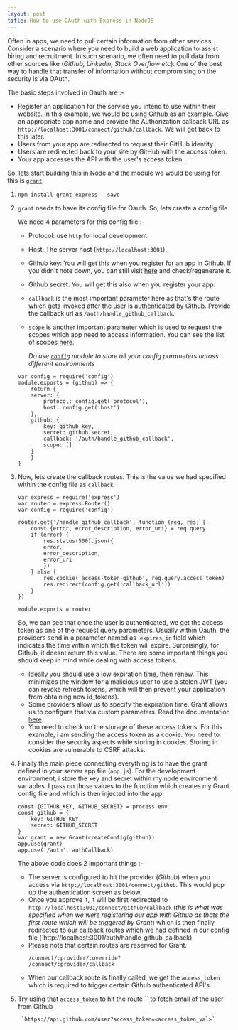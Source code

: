 ```yaml
---
layout: post
title: How to use OAuth with Express in NodeJS
---
```


Often in apps, we need to pull certain information from other services. Consider a scenario where you need to build a web application to assist hiring and recruitment. In such scenario, we often need to pull data from other sources like (*Github, Linkedin, Stack Overflow etc*). One of the best way to handle that transfer of information without compromising on the security is via OAuth. 

The basic steps involved in Oauth are :-

- Register an application for the service you intend to use within their website. In this example, we would be using Github as an example. Give an appropriate app name and provide the Authorization callback URL as `http://localhost:3001/connect/github/callback`. We will get back to this later. 
- Users from your app are redirected to request their GitHub identity.
- Users are redirected back to your site by GitHub with the access token.
- Your app accesses the API with the user's access token.

So, lets start building this in Node and the module we would be using for this is [`grant`](https://github.com/simov/grant).

1. `npm install grant-express --save`
2. `grant` needs to have its config file for Oauth. So, lets create a config file

    We need 4 parameters for this config file :-

    - Protocol: use `http` for local development
    - Host: The server host (`http://localhost:3001`). 
    - Github key: You will get this when you register for an app in Github. If you didn't note down, you can still visit [here](https://github.com/settings/developers) and check/regenerate it.
    - Github secret: You will get this also when you register your app. 
    - `callback` is the most important parameter here as that's the route which gets invoked after the user is authenticated by Github. Provide the callback url as `/auth/handle_github_callback`.
    - `scope` is another important parameter which is used to request the scopes which app need to access information. You can see the list of scopes [here](https://developer.github.com/apps/building-oauth-apps/scopes-for-oauth-apps/). 
    
        *Do use [`config`](https://github.com/lorenwest/node-config) module to store all your config parameters across different environments*
    ```
    var config = require('config')
    module.exports = (github) => {
        return {
        server: {
            protocol: config.get('protocol'),
            host: config.get('host')
        },
        github: {
            key: github.key,
            secret: github.secret,
            callback: '/auth/handle_github_callback',
            scope: []
        }
        }
    }
    ```
3. Now, lets create the callback routes. This is the value we had specified within the config file as `callback`. 

    ```
    var express = require('express')
    var router = express.Router()
    var config = require('config')

    router.get('/handle_github_callback', function (req, res) {
        const {error, error_description, error_uri} = req.query
        if (error) {
            res.status(500).json({
            error,
            error_description,
            error_uri
            })
        } else {
            res.cookie('access-token-github', req.query.access_token)
            res.redirect(config.get('callback_url'))
        }
    })

    module.exports = router
    ```

    So, we can see that once the user is authenticated, we get the access token as one of the request query parameters. Usually within Oauth, the providers send in a parameter named as '`expires_in` field which indicates the time within which the token will expire. Surprisingly, for Github, it doesnt return this value. There are some important things you should keep in mind while dealing with access tokens. 
    - Ideally you should use a low expiration time, then renew. This minimizes the window for a malicious user to use a stolen JWT (you can revoke refresh tokens, which will then prevent your application from obtaining new id_tokens).
    - Some providers allow us to specify the expiration time. Grant allows us to configure that via custom parameters. Read the documentation [here](https://github.com/simov/grant#custom-parameters).
    - You need to check on the storage of these access tokens. For this example, i am sending the access token as a cookie. You need to consider the security aspects while storing in cookies. Storing in cookies are vulnerable to CSRF attacks. 


4. Finally the main piece connecting everything is to have the grant defined in your server app file (`app.js`). For the development environment, i store the key and secret within my node environment variables. I pass on those values to the function which creates my Grant config file and which is then injected into the app. 

    ```
    const {GITHUB_KEY, GITHUB_SECRET} = process.env
    const github = {
        key: GITHUB_KEY,
        secret: GITHUB_SECRET
    }
    var grant = new Grant(createConfig(github))
    app.use(grant)
    app.use('/auth', authCallback)
    ```

    The above code does 2 important things :-

    - The server is configured to hit the provider (*Github*) when you access via `http://localhost:3001/connect/github`. This would pop up the authentication screen as below. 
    - Once you approve it, it will be first redirected to `http://localhost:3001/connect/github/callback` (*this is what was specified when we were registering our app with Github as thats the first route which will be triggered by Grant*) which is then finally redirected to our callback routes which we had defined in our config file (`http://localhost:3001/auth/handle_github_callback).
    - Please note that certain routes are reserved for Grant.
        ```
        /connect/:provider/:override?
        /connect/:provider/callback
        ```
    - When our callback route is finally called, we get the `access_token` which is required to trigger certain Github authenticated API's.    

5. Try using that `access_token` to hit the route `` to fetch email of the user from Github

        `https://api.github.com/user?access_token=<access_token_val>`
